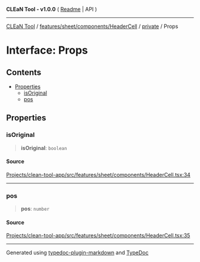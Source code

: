 **CLEaN Tool - v1.0.0** ( [Readme](../../../../../../README.md) \| API )

***

[CLEaN Tool](../../../../../../modules.md) / [features/sheet/components/HeaderCell](../../README.md) / [private](../README.md) / Props

# Interface: Props

## Contents

- [Properties](Props.md#properties)
  - [isOriginal](Props.md#isoriginal)
  - [pos](Props.md#pos)

## Properties

### isOriginal

> **isOriginal**: `boolean`

#### Source

[Projects/clean-tool-app/src/features/sheet/components/HeaderCell.tsx:34](https://github.com/yuckyh/clean-tool-app/)

***

### pos

> **pos**: `number`

#### Source

[Projects/clean-tool-app/src/features/sheet/components/HeaderCell.tsx:35](https://github.com/yuckyh/clean-tool-app/)

***

Generated using [typedoc-plugin-markdown](https://www.npmjs.com/package/typedoc-plugin-markdown) and [TypeDoc](https://typedoc.org/)
